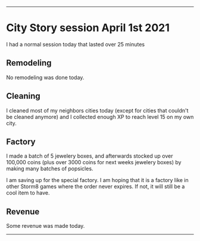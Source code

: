 
***

# City Story session April 1st 2021

I had a normal session today that lasted over 25 minutes

## Remodeling

No remodeling was done today.

## Cleaning

I cleaned most of my neighbors cities today (except for cities that couldn't be cleaned anymore) and I collected enough XP to reach level 15 on my own city.

## Factory

I made a batch of 5 jewelery boxes, and afterwards stocked up over 100,000 coins (plus over 3000 coins for next weeks jewelery boxes) by making many batches of popsicles.

I am saving up for the special factory. I am hoping that it is a factory like in other Storm8 games where the order never expires. If not, it will still be a cool item to have.

## Revenue

Some revenue was made today. 

***
